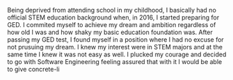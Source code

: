 Being deprived from attending school in my childhood, I basically had no official STEM education background when, in 2016, I started preparing for GED.
I commited myself to achieve my dream and ambition regardless of how old I was and how shaky my basic education foundation was. 
After passing my GED test, I found myself in a position where I had no excuse for not prusuing my dream. I knew my interest were in STEM majors
and at the same time I knew it was not easy as well.
I plucked my courage and decided to go with Software Engineering feeling assured that with it I would be able to give concrete-li
